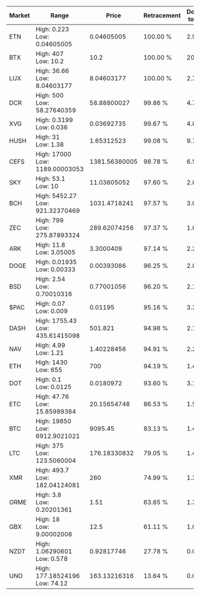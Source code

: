 | Market | Range | Price| Retracement | Doubles to 50% |
| --- | --- | --- | --- | --- |
| ETN | High: 0.223<br />Low: 0.04605005 | 0.04605005 | 100.00 % | 2.92 |
| BTX | High: 407<br />Low: 10.2 | 10.2 | 100.00 % | 20.45 |
| LUX | High: 36.66<br />Low: 8.04603177 | 8.04603177 | 100.00 % | 2.78 |
| DCR | High: 500<br />Low: 58.27640359 | 58.88800027 | 99.86 % | 4.74 |
| XVG | High: 0.3199<br />Low: 0.036 | 0.03692735 | 99.67 % | 4.82 |
| HUSH | High: 31<br />Low: 1.38 | 1.65312523 | 99.08 % | 9.79 |
| CEFS | High: 17000<br />Low: 1189.00003053 | 1381.56380005 | 98.78 % | 6.58 |
| SKY | High: 53.1<br />Low: 10 | 11.03605052 | 97.60 % | 2.86 |
| BCH | High: 5452.27<br />Low: 921.32370469 | 1031.4718241 | 97.57 % | 3.09 |
| ZEC | High: 799<br />Low: 275.87893324 | 289.62074256 | 97.37 % | 1.86 |
| ARK | High: 11.8<br />Low: 3.05005 | 3.3000409 | 97.14 % | 2.25 |
| DOGE | High: 0.01935<br />Low: 0.00333 | 0.00393086 | 96.25 % | 2.88 |
| BSD | High: 2.54<br />Low: 0.70010316 | 0.77001056 | 96.20 % | 2.10 |
| $PAC | High: 0.07<br />Low: 0.009 | 0.01195 | 95.16 % | 3.31 |
| DASH | High: 1755.43<br />Low: 435.61415098 | 501.821 | 94.98 % | 2.18 |
| NAV | High: 4.99<br />Low: 1.21 | 1.40228456 | 94.91 % | 2.21 |
| ETH | High: 1430<br />Low: 655 | 700 | 94.19 % | 1.49 |
| DOT | High: 0.1<br />Low: 0.0125 | 0.0180972 | 93.60 % | 3.11 |
| ETC | High: 47.76<br />Low: 15.85989384 | 20.15654748 | 86.53 % | 1.58 |
| BTC | High: 19850<br />Low: 6912.9021021 | 9095.45 | 83.13 % | 1.47 |
| LTC | High: 375<br />Low: 123.5060004 | 176.18330832 | 79.05 % | 1.41 |
| XMR | High: 493.7<br />Low: 182.04124081 | 260 | 74.99 % | 1.30 |
| ORME | High: 3.8<br />Low: 0.20201361 | 1.51 | 63.65 % | 1.33 |
| GBX | High: 18<br />Low: 9.00002008 | 12.5 | 61.11 % | 1.08 |
| NZDT | High: 1.06290601<br />Low: 0.578 | 0.92817746 | 27.78 % | 0.00 |
| UNO | High: 177.18524196<br />Low: 74.12 | 163.13216316 | 13.64 % | 0.00 |
